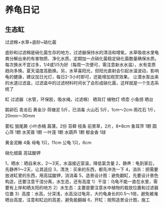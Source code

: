 # 养龟日记

## 生态缸

过滤棉+水草+底砂+硝化菌

底砂和过滤棉是硝化菌生存的地方，过滤器保持水的清洁和增氧，水草吸收水里龟粪分解出来的有害物质、净化水质。定期加一点硝化菌稳定硝化菌数量确保水质。每次换水不宜过多，1/4或1/5为好（每周一次便可，需注意新水水温），水有变质趋向多换。夏天温度高勤换。另，水草喜阳光，但阳光直射会引起水温波动，影响龟的健康，建议加日光灯，每日2-3小时即可，还能增加观赏效果。
让潜水泵出来的水道过滤盒，过滤盒中的过滤材料时间长了会形成硝化菌，这样就是一个生态系统了


缸
过滤器（水管，环保胶，吸水绳，过滤棉）
晒背灯
植物灯
喷壶
小鱼捞
晒台


鹅卵石
青龙石
黄金沙
荷塘泥 5斤，已消毒
火山石 5斤，1cm～2cm
雨花石 1斤，20mm～30mm

雾松 
狼尾蕨
小叶赤楠
菖蒲，2份
苔藓
枝条
前景草，2片，8*8cm
象耳萍 1颗
圆心萍 1颗
水芙蓉 1颗
一叶莲 1颗
水葫芦 1颗
郁金香 1球


黄金泥鳅 4条
母龟  1只，11cm
公龟  1只，6cm

硝化细菌
高锰酸钾


1，晒水：晒自来水，2～3天，水温接近室温，降低氯含量
2，静养：龟到家后，先静养1～2天，让其适应
3，清洗：买来的东西，都先冲洗一下
4，消杀：把需要放进缸里的东西，用高锰酸钾，消消毒
5，造景设计图：避免翻缸，先要设计景色构造，还要注意干湿分离，水生态，还有高度
    1）干湿：乌龟不能一直在水里，需要有上岸和晒太阳的地方
    2）水生态：主要是要注意水中植物的栽放位置和过滤器位置
    3）高度：水高，分深浅，水高没过龟背，大约龟身长的0.5～1倍，避免被淹
            晒台高度，注意和缸边的高差，避免能翻越
6，开缸：按照造景设计图，施工